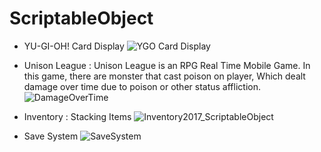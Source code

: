 # ScriptableObject

- YU-GI-OH! Card Display
![YGO Card Display](https://user-images.githubusercontent.com/43956936/70380472-6f0bd500-193c-11ea-867a-3d4eb1f04540.PNG)

- Unison League :
Unison League is an RPG Real Time Mobile Game. In this game, there are monster that cast poison on player, Which dealt damage over time  due to poison or other status affliction.
![DamageOverTime](https://user-images.githubusercontent.com/43956936/70380473-6f0bd500-193c-11ea-99f3-060be1a44907.PNG)

- Inventory :
Stacking Items
![Inventory2017_ScriptableObject](https://user-images.githubusercontent.com/43956936/70380474-6f0bd500-193c-11ea-845a-c7718d2e5672.PNG)

- Save System
![SaveSystem](https://user-images.githubusercontent.com/43956936/70380477-6f0bd500-193c-11ea-9827-6ad7c2aebcd4.PNG)
